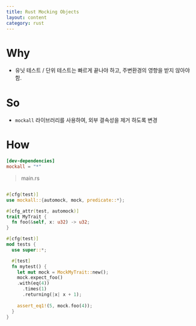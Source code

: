 ```yaml
---
title: Rust Mocking Objects
layout: content
category: rust
---
```


# Why

- 유닛 테스트 / 단위 테스트는 빠르게 끝나야 하고, 주변환경의 영향을 받지 않아야함.

# So

- `mockall` 라이브러리를 사용하여,  외부 결속성을 제거 하도록 변경


# How

``` toml
[dev-dependencies]
mockall = "*"
```


> main.rs
``` rust

#[cfg(test)]
use mockall::{automock, mock, predicate::*};

#[cfg_attr(test, automock)]
trait MyTrait {
  fn foo(&self, x: u32) -> u32;
}

#[cfg(test)]
mod tests {
  use super::*;

  #[test]
  fn mytest() {
    let mut mock = MockMyTrait::new();
    mock.expect_foo()
    .with(eq(4))
      .times(1)
      .returning(|x| x + 1);
    
    assert_eq1!(5, mock.foo(4));
  }
}

```

